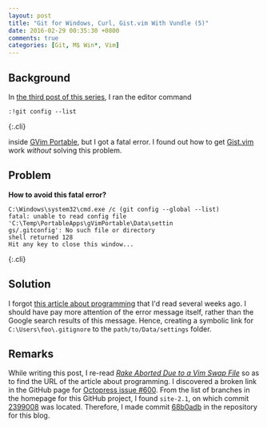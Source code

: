 ```yaml
---
layout: post
title: "Git for Windows, Curl, Gist.vim With Vundle (5)"
date: 2016-02-29 00:35:30 +0800
comments: true
categories: [Git, M$ Win*, Vim]
---
```


Background
---

In [the third post of this series][seri3], I ran the editor command

    :!git config --list
{:.cli}

inside [GVim Portable][gvim-portable], but I got a fatal error.  I
found out how to get [Gist.vim] work *without* solving this problem.

Problem
---

**How to avoid this fatal error?**

    C:\Windows\system32\cmd.exe /c (git config --global --list)
    fatal: unable to read config file 'C:\Temp\PortableApps\gVimPortable\Data\settin
    gs/.gitconfig': No such file or directory
    shell returned 128
    Hit any key to close this window...
{:.cli}

<!-- more -->

Solution
---

I forgot [this article about programming][prog] that I'd read several
weeks ago.  I should have pay more attention of the error message
itself, rather than the Google search results of this message.  Hence,
creating a symbolic link for `C:\Users\foo\.gitignore` to the
`path/to/Data/settings` folder.

Remarks
---

While writing this post, I re-read
[*Rake Aborted Due to a Vim Swap File*][pp1] so as to find the URL of
the article about programming.  I discovered a broken link in the
GitHub page for [Octopress issue #600][i600].  From the list of
branches in the homepage for this GitHub project, I found `site-2.1`,
on which commit [2399008] was located.  Therefore, I made commit
[68b0adb] in the repository for this blog.

[seri3]: /blog/2016/02/22/git-for-windows-curl-gist-dot-vim-with-vundle-3/
[gvim-portable]: http://portableapps.com/apps/development/gvim_portable
[Gist.vim]: https://github.com/mattn/gist-vim
[prog]: http://polymerhk.com/articles/2016/02/03/27363/
[pp1]: /blog/2016/02/09/rake-aborted-due-to-a-vim-swap-file/
[i600]: https://github.com/imathis/octopress/issues/600#issuecomment-6206116
[2399008]: https://github.com/imathis/octopress/commit/2399008
[68b0adb]: https://github.com/VincentTam/vincenttam.github.io/commit/68b0adb
